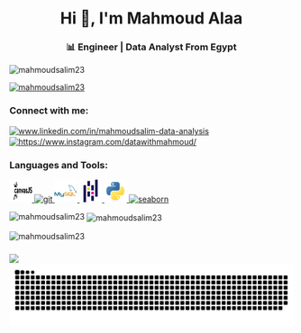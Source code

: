 <h1 align="center">Hi 👋, I'm Mahmoud Alaa</h1>
<h3 align="center">📊 Engineer | Data Analyst From Egypt</h3>

<p align="left"> <img src="https://komarev.com/ghpvc/?username=mahmoudsalim23&label=Profile%20views&color=0e75b6&style=flat" alt="mahmoudsalim23" /> </p>

<p align="left"> <a href="https://github.com/ryo-ma/github-profile-trophy"><img src="https://github-profile-trophy.vercel.app/?username=mahmoudsalim23" alt="mahmoudsalim23" /></a> </p>

<h3 align="left">Connect with me:</h3>
<p align="left">
<a href="https://linkedin.com/in/www.linkedin.com/in/mahmoudsalim-data-analysis" target="blank"><img align="center" src="https://raw.githubusercontent.com/rahuldkjain/github-profile-readme-generator/master/src/images/icons/Social/linked-in-alt.svg" alt="www.linkedin.com/in/mahmoudsalim-data-analysis" height="30" width="40" /></a>
<a href="https://instagram.com/https://www.instagram.com/datawithmahmoud/" target="blank"><img align="center" src="https://raw.githubusercontent.com/rahuldkjain/github-profile-readme-generator/master/src/images/icons/Social/instagram.svg" alt="https://www.instagram.com/datawithmahmoud/" height="30" width="40" /></a>
</p>

<h3 align="left">Languages and Tools:</h3>
<p align="left"> <a href="https://canvasjs.com" target="_blank" rel="noreferrer"> <img src="https://raw.githubusercontent.com/Hardik0307/Hardik0307/master/assets/canvasjs-charts.svg" alt="canvasjs" width="40" height="40"/> </a> <a href="https://git-scm.com/" target="_blank" rel="noreferrer"> <img src="https://www.vectorlogo.zone/logos/git-scm/git-scm-icon.svg" alt="git" width="40" height="40"/> </a> <a href="https://www.mysql.com/" target="_blank" rel="noreferrer"> <img src="https://raw.githubusercontent.com/devicons/devicon/master/icons/mysql/mysql-original-wordmark.svg" alt="mysql" width="40" height="40"/> </a> <a href="https://pandas.pydata.org/" target="_blank" rel="noreferrer"> <img src="https://raw.githubusercontent.com/devicons/devicon/2ae2a900d2f041da66e950e4d48052658d850630/icons/pandas/pandas-original.svg" alt="pandas" width="40" height="40"/> </a> <a href="https://www.python.org" target="_blank" rel="noreferrer"> <img src="https://raw.githubusercontent.com/devicons/devicon/master/icons/python/python-original.svg" alt="python" width="40" height="40"/> </a> <a href="https://seaborn.pydata.org/" target="_blank" rel="noreferrer"> <img src="https://seaborn.pydata.org/_images/logo-mark-lightbg.svg" alt="seaborn" width="40" height="40"/> </a> </p>

<p><img align="left" src="https://github-readme-stats.vercel.app/api/top-langs?username=mahmoudsalim23&show_icons=true&locale=en&layout=compact" alt="mahmoudsalim23" /></p>

<p>&nbsp;<img align="center" src="https://github-readme-stats.vercel.app/api?username=mahmoudsalim23&show_icons=true&locale=en" alt="mahmoudsalim23" /></p>

<p><img align="center" src="https://github-readme-streak-stats.herokuapp.com/?user=mahmoudsalim23&" alt="mahmoudsalim23" /></p>

###
<img src="https://camo.githubusercontent.com/1630ceb4ec054022862f08bb2a0f9adacdcdce643600b0d3fb3b1090769f6c57/68747470733a2f2f73747265616b2d73746174732e64656d6f6c61622e636f6d2f3f757365723d612d68656d656461267468656d653d68696768636f6e7472617374" />

<br clear="both">

<img src="https://raw.githubusercontent.com/platane/snk/output/github-contribution-grid-snake-dark.svg" />

###

